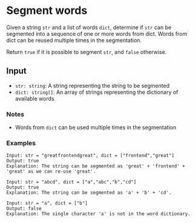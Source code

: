 # Segment words

Given a string `str` and a list of words `dict`, determine if `str` can be segmented into a sequence of one or more words from dict. Words from dict can be reused multiple times in the segmentation.

Return `true` if it is possible to segment `str`, and `false` otherwise.

## Input

- `str: string`: A string representing the string to be segmented
- `dict: string[]`: An array of strings representing the dictionary of available words

### Notes

- Words from `dict` can be used multiple times in the segmentation

### Examples

```
Input: str = "greatfrontendgreat", dict = ["frontend","great"]
Output: true
Explanation: The string can be segmented as 'great' + 'frontend' + 'great' as we can re-use 'great'.
```

```
Input: str = "abcd", dict = ["a","abc","b","cd"]
Output: true
Explanation: The string can be segmented as 'a' + 'b' + 'cd'.
```

```
Input: str = "a", dict = ["b"]
Output: false
Explanation: The single character 'a' is not in the word dictionary.
```

